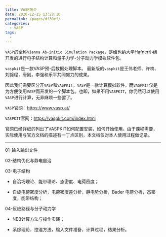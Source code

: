```yaml
---
title: VASP简介
date: 2020-12-15 13:28:10
permalink: /pages/df30ef/
categories: 
  - VASP
tags: 
  - 
---
```


`VASP`的全称`Vienna Ab-initio Simulation Package`，是维也纳大学Hafner小组开发的进行电子结构计算和量子力学-分子动力学模拟软件包。

`vaspkit`是一款VASP预-后数据处理脚本。 最新版的`vaspkit`是王伟老师、许楠、刘锦程，唐刚，李强和乐平共同努力的成果。

因此我们需要区分开`VASP`和`VASPKIT`。`VASP`是一款计算模拟软件，而`VASPKIT`仅是为方便使用`VASP`而开发的一个脚本包。也即，如果不用`VASPKIT`，你仍然可以使用`VASP`进行计算，无非麻烦一些罢了。

`VASP`官网：https://www.vasp.at/

`VASPKIT`官网：https://vaspkit.com/index.html

官网已经详细的列出了VASPKIT如何配置安装，如何开始使用。由于课程需要，实际使用与官方文档的描述有一丁点区别，本文档仅对本人使用过程做记录。




---

01-输入输出文件

02-结构优化与静电自洽

03-电子结构

- 自洽场理论、能带理论、态密度、电荷密度；
  
- 自旋电荷密度分析，电荷密度差分析，静电势分析，Bader 电荷分析，态密度，能带结构；

04-反应路径与分子动力学

- NEB计算方法与操作实践；
  
- 系综理论，控温方法，输入文件准备，计算过程，结果分析。
